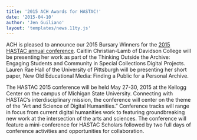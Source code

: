 ```yaml
---
title: '2015 ACH Awards for HASTAC!'
date: '2015-04-10'
author: 'Jen Guiliano'
layout: 'templates/news.11ty.js'
---
```

ACH is pleased to announce our 2015 Bursary Winners for the [2015 HASTAC annual conference](http://www.hastac2015.org/). Caitlin Christian-Lamb of Davidson College will be presenting her work as part of the Thinking Outside the Archive: Engaging Students and Community in Special Collections Digital Projects. Lauren Rae Hall of the University of Pittsburgh will be presenting her short paper, New Old Educational Media: Finding a Public for a Personal Archive.

The HASTAC 2015 conference will be held May 27-30, 2015 at the Kellogg Center on the campus of Michigan State University. Connecting with HASTAC’s interdisciplinary mission, the conference will center on the theme of the “Art and Science of Digital Humanities.” Conference tracks will range in focus from current digital humanities work to featuring groundbreaking new work at the intersection of the arts and sciences. The conference will feature a mini-conference for HASTAC Scholars followed by two full days of conference activities and opportunities for collaboration.
